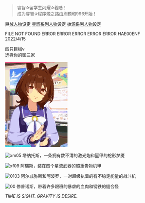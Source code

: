 <!---
JesterRomut/JesterRomut is a ✨ special ✨ repository because its `README.md` (this file) appears on your GitHub profile.
You can click the Preview link to take a look at your changes.
--->
> 睿智✰留学生闪耀✰着陆！<br>
> 成为睿智✰程序螈之路由刷题和996开始！

[巨械人物设定](Notes/Exos)
[星辉系列人物设定](Notes/Deus)
[始源系列人物设定](Notes/Primordials)

FILE NOT FOUND
ERROR
ERROR
ERROR
ERROR
ERROR
HAE00ENF
2022/4/15

四只巨械v
<br>选择你的御三家<br>

![宝可梦博士之爱丽嘉登\.gif](AgnesTachyon.GIF "宝可梦博士之爱丽嘉登\.gif")

![xm05](https://calamitymod.wiki.gg/images/c/c2/Thanatos_Selection_Icon.png "xm05.png") 塔纳托斯，一条拥有数不清的激光炮和盔甲的蛇形梦魇
<br>

![xf09](https://calamitymod.wiki.gg/images/1/18/Ares_Selection_Icon.png "xf09.png") 阿瑞斯，装在四个星流武器的超重贵物机甲
<br>

![0103](https://calamitymod.wiki.gg/images/6/69/Artemis_and_Apollo_Selection_Icon.png "0103.png") 阿尔忒弥斯和阿波罗，一对超级执着的有不稳定能量的战斗机
<br>

![00](https://static.wikia.nocookie.net/calamitymod_gamepedia_en/images/7/70/Hypnos_Selection_Icon.png "00.png") 修普诺斯，带着许多跟班的暴虐的血肉和钢铁的缝合怪
<br>

*TIME IS SIGHT. GRAVITY IS DESIRE.*
